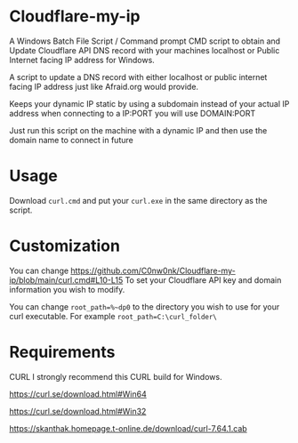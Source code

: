 # Cloudflare-my-ip

A Windows Batch File Script / Command prompt CMD script to obtain and Update Cloudflare API DNS record with your machines localhost or Public Internet facing IP address for Windows.

A script to update a DNS record with either localhost or public internet facing IP address just like Afraid.org would provide.


Keeps your dynamic IP static by using a subdomain instead of your actual IP address when connecting to a IP:PORT you will use DOMAIN:PORT 


Just run this script on the machine with a dynamic IP and then use the domain name to connect in future

# Usage

Download ```curl.cmd``` and put your ```curl.exe``` in the same directory as the script.

# Customization

You can change https://github.com/C0nw0nk/Cloudflare-my-ip/blob/main/curl.cmd#L10-L15 To set your Cloudflare API key and domain information you wish to modify.

You can change ```root_path=%~dp0``` to the directory you wish to use for your curl executable. For example ```root_path=C:\curl_folder\```


# Requirements

CURL I strongly recommend this CURL build for Windows.

https://curl.se/download.html#Win64

https://curl.se/download.html#Win32

https://skanthak.homepage.t-online.de/download/curl-7.64.1.cab
